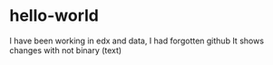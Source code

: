 # hello-world
I have been working in edx and data, I had forgotten github 
It shows changes with not binary (text) 
